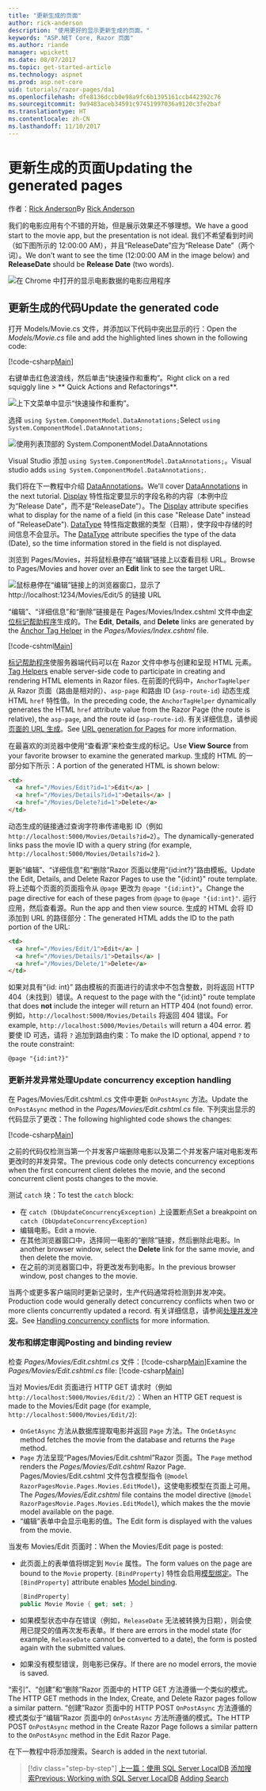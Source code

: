 ```yaml
---
title: "更新生成的页面"
author: rick-anderson
description: "使用更好的显示更新生成的页面。"
keywords: "ASP.NET Core, Razor 页面"
ms.author: riande
manager: wpickett
ms.date: 08/07/2017
ms.topic: get-started-article
ms.technology: aspnet
ms.prod: asp.net-core
uid: tutorials/razor-pages/da1
ms.openlocfilehash: dfe8136dccb0e98a9fc6b1395161ccb442392c76
ms.sourcegitcommit: 9a9483aceb34591c97451997036a9120c3fe2baf
ms.translationtype: HT
ms.contentlocale: zh-CN
ms.lasthandoff: 11/10/2017
---
```

# <a name="updating-the-generated-pages"></a><span data-ttu-id="1840b-104">更新生成的页面</span><span class="sxs-lookup"><span data-stu-id="1840b-104">Updating the generated pages</span></span>

<span data-ttu-id="1840b-105">作者：[Rick Anderson](https://twitter.com/RickAndMSFT)</span><span class="sxs-lookup"><span data-stu-id="1840b-105">By [Rick Anderson](https://twitter.com/RickAndMSFT)</span></span>

<span data-ttu-id="1840b-106">我们的电影应用有个不错的开始，但是展示效果还不够理想。</span><span class="sxs-lookup"><span data-stu-id="1840b-106">We have a good start to the movie app, but the presentation is not ideal.</span></span> <span data-ttu-id="1840b-107">我们不希望看到时间（如下图所示的 12:00:00 AM），并且“ReleaseDate”应为“Release Date”（两个词）。</span><span class="sxs-lookup"><span data-stu-id="1840b-107">We don't want to see the time (12:00:00 AM in the image below) and **ReleaseDate** should be **Release Date** (two words).</span></span>

![在 Chrome 中打开的显示电影数据的电影应用程序](sql/_static/m55.png)

## <a name="update-the-generated-code"></a><span data-ttu-id="1840b-109">更新生成的代码</span><span class="sxs-lookup"><span data-stu-id="1840b-109">Update the generated code</span></span>

<span data-ttu-id="1840b-110">打开 Models/Movie.cs 文件，并添加以下代码中突出显示的行：</span><span class="sxs-lookup"><span data-stu-id="1840b-110">Open the *Models/Movie.cs* file and add the highlighted lines shown in the following code:</span></span>

[!code-csharp[Main](razor-pages-start/sample/RazorPagesMovie/Models/MovieDate.cs?name=snippet_1&highlight=10-11)]

<span data-ttu-id="1840b-111">右键单击红色波浪线，然后单击“快速操作和重构”。</span><span class="sxs-lookup"><span data-stu-id="1840b-111">Right click on a red squiggly line > ** Quick Actions and Refactorings**.</span></span>

  ![上下文菜单中显示“快速操作和重构”。](da1/qa.png)

<span data-ttu-id="1840b-113">选择 `using System.ComponentModel.DataAnnotations;`</span><span class="sxs-lookup"><span data-stu-id="1840b-113">Select `using System.ComponentModel.DataAnnotations;`</span></span>

  ![使用列表顶部的 System.ComponentModel.DataAnnotations](da1/da.png)

  <span data-ttu-id="1840b-115">Visual Studio 添加 `using System.ComponentModel.DataAnnotations;`。</span><span class="sxs-lookup"><span data-stu-id="1840b-115">Visual studio adds `using System.ComponentModel.DataAnnotations;`.</span></span>

<span data-ttu-id="1840b-116">我们将在下一教程中介绍 [DataAnnotations](https://docs.microsoft.com/aspnet/mvc/overview/older-versions/mvc-music-store/mvc-music-store-part-6)。</span><span class="sxs-lookup"><span data-stu-id="1840b-116">We'll cover [DataAnnotations](https://docs.microsoft.com/aspnet/mvc/overview/older-versions/mvc-music-store/mvc-music-store-part-6) in the next tutorial.</span></span> <span data-ttu-id="1840b-117">[Display](https://docs.microsoft.com//aspnet/core/api/microsoft.aspnetcore.mvc.modelbinding.metadata.displaymetadata) 特性指定要显示的字段名称的内容（本例中应为“Release Date”，而不是“ReleaseDate”）。</span><span class="sxs-lookup"><span data-stu-id="1840b-117">The [Display](https://docs.microsoft.com//aspnet/core/api/microsoft.aspnetcore.mvc.modelbinding.metadata.displaymetadata) attribute specifies what to display for the name of a field (in this case "Release Date" instead of "ReleaseDate").</span></span> <span data-ttu-id="1840b-118">[DataType](https://docs.microsoft.com/aspnet/core/api/microsoft.aspnetcore.mvc.dataannotations.internal.datatypeattributeadapter) 特性指定数据的类型（日期），使字段中存储的时间信息不会显示。</span><span class="sxs-lookup"><span data-stu-id="1840b-118">The [DataType](https://docs.microsoft.com/aspnet/core/api/microsoft.aspnetcore.mvc.dataannotations.internal.datatypeattributeadapter) attribute specifies the type of the data (Date), so the time information stored in the field is not displayed.</span></span>

<span data-ttu-id="1840b-119">浏览到 Pages/Movies，并将鼠标悬停在“编辑”链接上以查看目标 URL。</span><span class="sxs-lookup"><span data-stu-id="1840b-119">Browse to Pages/Movies and  hover over an **Edit** link to see the target URL.</span></span>

![鼠标悬停在“编辑”链接上的浏览器窗口，显示了 http://localhost:1234/Movies/Edit/5 的链接 URL](da1/edit7.png)

<span data-ttu-id="1840b-121">“编辑”、“详细信息”和“删除”链接是在 Pages/Movies/Index.cshtml 文件中由[定位标记帮助程序](xref:mvc/views/tag-helpers/builtin-th/anchor-tag-helper)生成的。</span><span class="sxs-lookup"><span data-stu-id="1840b-121">The **Edit**, **Details**, and **Delete** links are generated by the [Anchor Tag Helper](xref:mvc/views/tag-helpers/builtin-th/anchor-tag-helper) in the *Pages/Movies/Index.cshtml* file.</span></span>

[!code-cshtml[Main](razor-pages-start/snapshot_sample/RazorPagesMovie/Pages/Movies/Index.cshtml?highlight=16-18&range=32-)]

<span data-ttu-id="1840b-122">[标记帮助程序](xref:mvc/views/tag-helpers/intro)使服务器端代码可以在 Razor 文件中参与创建和呈现 HTML 元素。</span><span class="sxs-lookup"><span data-stu-id="1840b-122">[Tag Helpers](xref:mvc/views/tag-helpers/intro) enable server-side code to participate in creating and rendering HTML elements in Razor files.</span></span> <span data-ttu-id="1840b-123">在前面的代码中，`AnchorTagHelper` 从 Razor 页面（路由是相对的）、`asp-page` 和路由 ID (`asp-route-id`) 动态生成 HTML `href` 特性值。</span><span class="sxs-lookup"><span data-stu-id="1840b-123">In the preceding code, the `AnchorTagHelper` dynamically generates the HTML `href` attribute value from the Razor Page (the route is relative), the `asp-page`,  and the route id (`asp-route-id`).</span></span> <span data-ttu-id="1840b-124">有关详细信息，请参阅[页面的 URL 生成](xref:mvc/razor-pages/index#url-generation-for-pages)。</span><span class="sxs-lookup"><span data-stu-id="1840b-124">See [URL generation for Pages](xref:mvc/razor-pages/index#url-generation-for-pages) for more information.</span></span>

<span data-ttu-id="1840b-125">在最喜欢的浏览器中使用“查看源”来检查生成的标记。</span><span class="sxs-lookup"><span data-stu-id="1840b-125">Use **View Source** from your favorite browser to examine the generated markup.</span></span> <span data-ttu-id="1840b-126">生成的 HTML 的一部分如下所示：</span><span class="sxs-lookup"><span data-stu-id="1840b-126">A portion of the generated HTML is shown below:</span></span>

```html
<td>
  <a href="/Movies/Edit?id=1">Edit</a> |
  <a href="/Movies/Details?id=1">Details</a> |
  <a href="/Movies/Delete?id=1">Delete</a>
</td>
```

<span data-ttu-id="1840b-127">动态生成的链接通过查询字符串传递电影 ID（例如 `http://localhost:5000/Movies/Details?id=2`）。</span><span class="sxs-lookup"><span data-stu-id="1840b-127">The dynamically-generated links pass the movie ID with a query string (for example, `http://localhost:5000/Movies/Details?id=2` ).</span></span> 

<span data-ttu-id="1840b-128">更新“编辑”、“详细信息”和“删除”Razor 页面以使用“{id:int?}”路由模板。</span><span class="sxs-lookup"><span data-stu-id="1840b-128">Update the Edit, Details, and Delete Razor Pages to use the "{id:int}" route template.</span></span> <span data-ttu-id="1840b-129">将上述每个页面的页面指令从 `@page` 更改为 `@page "{id:int}"`。</span><span class="sxs-lookup"><span data-stu-id="1840b-129">Change the page directive for each of these pages from `@page` to `@page "{id:int}"`.</span></span> <span data-ttu-id="1840b-130">运行应用，然后查看源。</span><span class="sxs-lookup"><span data-stu-id="1840b-130">Run the app and then view source.</span></span> <span data-ttu-id="1840b-131">生成的 HTML 会将 ID 添加到 URL 的路径部分：</span><span class="sxs-lookup"><span data-stu-id="1840b-131">The generated HTML adds the ID to the path portion of the URL:</span></span>

```html
<td>
  <a href="/Movies/Edit/1">Edit</a> |
  <a href="/Movies/Details/1">Details</a> |
  <a href="/Movies/Delete/1">Delete</a>
</td>
```

<span data-ttu-id="1840b-132">如果对具有“{id: int}” 路由模板的页面进行的请求中不包含整数，则将返回 HTTP 404（未找到）错误。</span><span class="sxs-lookup"><span data-stu-id="1840b-132">A request to the page with the "{id:int}" route template that does **not** include the integer will return an HTTP 404 (not found) error.</span></span> <span data-ttu-id="1840b-133">例如，`http://localhost:5000/Movies/Details` 将返回 404 错误。</span><span class="sxs-lookup"><span data-stu-id="1840b-133">For example, `http://localhost:5000/Movies/Details` will return a 404 error.</span></span> <span data-ttu-id="1840b-134">若要使 ID 可选，请将 `?` 追加到路由约束：</span><span class="sxs-lookup"><span data-stu-id="1840b-134">To make the ID optional, append `?` to the route constraint:</span></span>

 ```cshtml
@page "{id:int?}"
```

### <a name="update-concurrency-exception-handling"></a><span data-ttu-id="1840b-135">更新并发异常处理</span><span class="sxs-lookup"><span data-stu-id="1840b-135">Update concurrency exception handling</span></span>

<span data-ttu-id="1840b-136">在 Pages/Movies/Edit.cshtml.cs 文件中更新 `OnPostAsync` 方法。</span><span class="sxs-lookup"><span data-stu-id="1840b-136">Update the `OnPostAsync` method in the *Pages/Movies/Edit.cshtml.cs* file.</span></span> <span data-ttu-id="1840b-137">下列突出显示的代码显示了更改：</span><span class="sxs-lookup"><span data-stu-id="1840b-137">The following highlighted code shows the changes:</span></span>

[!code-csharp[Main](razor-pages-start/snapshot_sample/RazorPagesMovie/Pages/Movies/Edit.cshtml.cs?name=snippet1&highlight=16-23)]

<span data-ttu-id="1840b-138">之前的代码仅检测当第一个并发客户端删除电影以及第二个并发客户端对电影发布更改时的并发异常。</span><span class="sxs-lookup"><span data-stu-id="1840b-138">The previous code only detects concurrency exceptions when the first concurrent client deletes the movie, and the second concurrent client posts changes to the movie.</span></span>

<span data-ttu-id="1840b-139">测试 `catch` 块：</span><span class="sxs-lookup"><span data-stu-id="1840b-139">To test the `catch` block:</span></span>

* <span data-ttu-id="1840b-140">在 `catch (DbUpdateConcurrencyException)` 上设置断点</span><span class="sxs-lookup"><span data-stu-id="1840b-140">Set a breakpoint on `catch (DbUpdateConcurrencyException)`</span></span>
* <span data-ttu-id="1840b-141">编辑电影。</span><span class="sxs-lookup"><span data-stu-id="1840b-141">Edit a movie.</span></span>
* <span data-ttu-id="1840b-142">在其他浏览器窗口中，选择同一电影的“删除”链接，然后删除此电影。</span><span class="sxs-lookup"><span data-stu-id="1840b-142">In another browser window, select the **Delete** link for the same movie, and then delete the movie.</span></span>
* <span data-ttu-id="1840b-143">在之前的浏览器窗口中，将更改发布到电影。</span><span class="sxs-lookup"><span data-stu-id="1840b-143">In the previous browser window, post changes to the movie.</span></span>

<span data-ttu-id="1840b-144">当两个或更多客户端同时更新记录时，生产代码通常将检测到并发冲突。</span><span class="sxs-lookup"><span data-stu-id="1840b-144">Production code would generally detect concurrency conflicts when two or more clients concurrently updated a record.</span></span> <span data-ttu-id="1840b-145">有关详细信息，请参阅[处理并发冲突](xref:data/ef-mvc/concurrency)。</span><span class="sxs-lookup"><span data-stu-id="1840b-145">See [Handling concurrency conflicts](xref:data/ef-mvc/concurrency) for more information.</span></span>

### <a name="posting-and-binding-review"></a><span data-ttu-id="1840b-146">发布和绑定审阅</span><span class="sxs-lookup"><span data-stu-id="1840b-146">Posting and binding review</span></span>

<span data-ttu-id="1840b-147">检查 *Pages/Movies/Edit.cshtml.cs* 文件：[!code-csharp[Main](razor-pages-start/snapshot_sample/RazorPagesMovie/Pages/Movies/Edit.cshtml.cs?name=snippet2)]</span><span class="sxs-lookup"><span data-stu-id="1840b-147">Examine the *Pages/Movies/Edit.cshtml.cs* file: [!code-csharp[Main](razor-pages-start/snapshot_sample/RazorPagesMovie/Pages/Movies/Edit.cshtml.cs?name=snippet2)]</span></span>

<span data-ttu-id="1840b-148">当对 Movies/Edit 页面进行 HTTP GET 请求时（例如 `http://localhost:5000/Movies/Edit/2`）：</span><span class="sxs-lookup"><span data-stu-id="1840b-148">When an HTTP GET request is made to the Movies/Edit page (for example, `http://localhost:5000/Movies/Edit/2`):</span></span>

* <span data-ttu-id="1840b-149">`OnGetAsync` 方法从数据库提取电影并返回 `Page` 方法。</span><span class="sxs-lookup"><span data-stu-id="1840b-149">The `OnGetAsync` method fetches the movie from the database and returns the `Page` method.</span></span> 
* <span data-ttu-id="1840b-150">`Page` 方法呈现“Pages/Movies/Edit.cshtml”Razor 页面。</span><span class="sxs-lookup"><span data-stu-id="1840b-150">The `Page` method renders the *Pages/Movies/Edit.cshtml* Razor Page.</span></span> <span data-ttu-id="1840b-151">Pages/Movies/Edit.cshtml 文件包含模型指令 (`@model RazorPagesMovie.Pages.Movies.EditModel`)，这使电影模型在页面上可用。</span><span class="sxs-lookup"><span data-stu-id="1840b-151">The *Pages/Movies/Edit.cshtml* file contains the model directive (`@model RazorPagesMovie.Pages.Movies.EditModel`), which makes the the movie model available on the page.</span></span>
* <span data-ttu-id="1840b-152">“编辑”表单中会显示电影的值。</span><span class="sxs-lookup"><span data-stu-id="1840b-152">The Edit form is displayed with the values from the movie.</span></span>

<span data-ttu-id="1840b-153">当发布 Movies/Edit 页面时：</span><span class="sxs-lookup"><span data-stu-id="1840b-153">When the Movies/Edit page is posted:</span></span>

* <span data-ttu-id="1840b-154">此页面上的表单值将绑定到 `Movie` 属性。</span><span class="sxs-lookup"><span data-stu-id="1840b-154">The form values on the page are bound to the `Movie` property.</span></span> <span data-ttu-id="1840b-155">`[BindProperty]` 特性会启用[模型绑定](xref:mvc/models/model-binding)。</span><span class="sxs-lookup"><span data-stu-id="1840b-155">The `[BindProperty]` attribute enables [Model binding](xref:mvc/models/model-binding).</span></span>

  ```csharp
  [BindProperty]
  public Movie Movie { get; set; }
  ```

* <span data-ttu-id="1840b-156">如果模型状态中存在错误（例如，`ReleaseDate` 无法被转换为日期），则会使用已提交的值再次发布表单。</span><span class="sxs-lookup"><span data-stu-id="1840b-156">If there are errors in the model state (for example, `ReleaseDate` cannot be converted to a date), the form is posted again with the submitted values.</span></span>
* <span data-ttu-id="1840b-157">如果没有模型错误，则电影已保存。</span><span class="sxs-lookup"><span data-stu-id="1840b-157">If there are no model errors, the movie is saved.</span></span>

<span data-ttu-id="1840b-158">“索引”、“创建”和“删除”Razor 页面中的 HTTP GET 方法遵循一个类似的模式。</span><span class="sxs-lookup"><span data-stu-id="1840b-158">The HTTP GET methods in the Index, Create, and Delete Razor pages follow a similar pattern.</span></span> <span data-ttu-id="1840b-159">“创建”Razor 页面中的 HTTP POST `OnPostAsync` 方法遵循的模式类似于“编辑”Razor 页面中的 `OnPostAsync` 方法所遵循的模式。</span><span class="sxs-lookup"><span data-stu-id="1840b-159">The HTTP POST `OnPostAsync` method in the Create Razor Page follows a similar pattern to the `OnPostAsync` method in the Edit Razor Page.</span></span>

<span data-ttu-id="1840b-160">在下一教程中将添加搜索。</span><span class="sxs-lookup"><span data-stu-id="1840b-160">Search is added in the next tutorial.</span></span>

>[!div class="step-by-step"]
<span data-ttu-id="1840b-161">[上一篇：使用 SQL Server LocalDB](xref:tutorials/razor-pages/sql)
[添加搜索](xref:tutorials/razor-pages/search)</span><span class="sxs-lookup"><span data-stu-id="1840b-161">[Previous: Working with SQL Server LocalDB](xref:tutorials/razor-pages/sql)
[Adding Search](xref:tutorials/razor-pages/search)</span></span>
